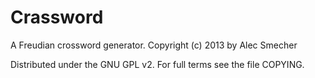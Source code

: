 Crassword
=========

A Freudian crossword generator.
Copyright (c) 2013 by Alec Smecher

Distributed under the GNU GPL v2. For full terms see the file COPYING.
